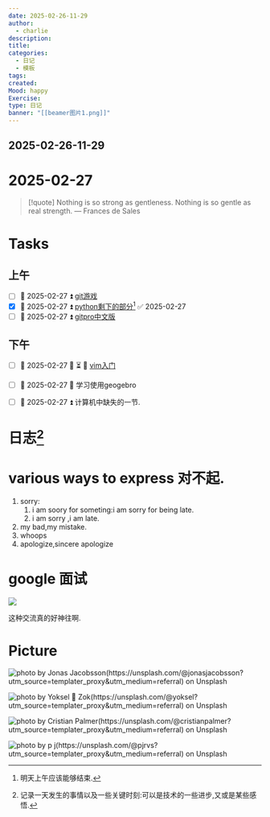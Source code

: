 ```yaml
---
date: 2025-02-26-11-29
author:
  - charlie
description: 
title: 
categories:
  - 日记
  - 模板
tags: 
created: 
Mood: happy
Exercise: 
type: 日记
banner: "[[beamer图片1.png]]"
---
```

## 2025-02-26-11-29

# 2025-02-27

> [!quote] Nothing is so strong as gentleness. Nothing is so gentle as real strength.
> — Frances de Sales


# Tasks

## 上午
- [ ] 🛫 2025-02-27 ⏫ [git游戏](https://learngitbranching.js.org/?locale=zh_CN)
- [x] 🛫 2025-02-27 ⏫ [python剩下的部分](https://colab.research.google.com/github/cs231n/cs231n.github.io/blob/master/python-colab.ipynb#scrollTo=VP3916bOL9iP)[^2] ✅ 2025-02-27
- [ ] 📅 2025-02-27 ⏫ [gitpro中文版](https://git-scm.com/book/zh/v2/%e8%b5%b7%e6%ad%a5-%e5%85%b3%e4%ba%8e%e7%89%88%e6%9c%ac%e6%8e%a7%e5%88%b6)

## 下午
- [ ] 🛫 2025-02-27 📅 ⏳ 🔼 [vim入门](https://missing-semester-cn.github.io/2020/editors/)
- [ ]  🛫 2025-02-27 🔽  学习使用geogebro
- [ ]  🛫 2025-02-27 ⏫  计算机中缺失的一节.



# 日志[^1]

# various ways to express 对不起.
1. sorry:
	1. i am soory for someting:i am sorry for being late.
	2. i am sorry ,i am late.
2. my bad,my mistake.
3. whoops
4. apologize,sincere apologize

# google 面试

![](https://youtu.be/Ti5vfu9arXQ?si=YbINwn-y1Kce2DEz)

这种交流真的好神往啊.






# Picture

![photo by Jonas Jacobsson(https://unsplash.com/@jonasjacobsson?utm_source=templater_proxy&utm_medium=referral) on Unsplash](https://images.unsplash.com/photo-1535488518105-67f15b7cab27?crop=entropy&cs=srgb&fm=jpg&ixid=M3w2NDU1OTF8MHwxfHJhbmRvbXx8fHx8fHx8fDE3NDA1ODM3ODV8&ixlib=rb-4.0.3&q=85)

![photo by Yoksel 🌿 Zok(https://unsplash.com/@yoksel?utm_source=templater_proxy&utm_medium=referral) on Unsplash](https://images.unsplash.com/photo-1704049492642-230f8ec66166?crop=entropy&cs=srgb&fm=jpg&ixid=M3w2NDU1OTF8MHwxfHJhbmRvbXx8fHx8fHx8fDE3NDA1ODM3ODV8&ixlib=rb-4.0.3&q=85&w=200&h=200)

![photo by Cristian Palmer(https://unsplash.com/@cristianpalmer?utm_source=templater_proxy&utm_medium=referral) on Unsplash](https://images.unsplash.com/photo-1532787799187-93655e51d472?crop=entropy&cs=srgb&fm=jpg&ixid=M3w2NDU1OTF8MHwxfHJhbmRvbXx8fHx8fHx8fDE3NDA1ODM3ODV8&ixlib=rb-4.0.3&q=85&w=200&h=200)

![photo by p j(https://unsplash.com/@pjrvs?utm_source=templater_proxy&utm_medium=referral) on Unsplash](https://images.unsplash.com/photo-1432256851563-20155d0b7a39?crop=entropy&cs=srgb&fm=jpg&ixid=M3w2NDU1OTF8MHwxfHJhbmRvbXx8fHx8fHx8fDE3NDA1ODM3ODV8&ixlib=rb-4.0.3&q=85&w=200&h=200)


[^1]: 记录一天发生的事情以及一些关键时刻:可以是技术的一些进步,又或是某些感悟.

[^2]: 明天上午应该能够结束.

